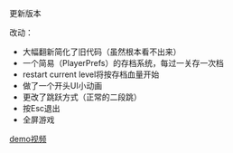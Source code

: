 更新版本 

改动： 

- 大幅翻新简化了旧代码（虽然根本看不出来）
- 一个简易（PlayerPrefs）的存档系统，每过一关存一次档
- restart current level将按存档血量开始
- 做了一个开头UI小动画
- 更改了跳跃方式（正常的二段跳）
- 按Esc退出
- 全屏游戏

[demo视频](https://www.bilibili.com/video/BV1mV4y177g9?spm_id_from=333.999.0.0)